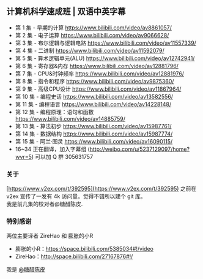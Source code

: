 
## 计算机科学速成班 | 双语中英字幕
* 第 1 集 - 早期的计算 https://www.bilibili.com/video/av8861057/
* 第 2 集 - 电子运算 https://www.bilibili.com/video/av9066628/ 
* 第 3 集 - 布尔逻辑与逻辑电路    https://www.bilibili.com/video/av11557339/ 
* 第 4 集 - 二进制  https://www.bilibili.com/video/av11592079/ 
* 第 5 集 - 算术逻辑单元(ALU)  https://www.bilibili.com/video/av12742941/ 
* 第 6 集 - 寄存器&内存  https://www.bilibili.com/video/av12881796/ 
* 第 7 集 - CPU&时钟频率  https://www.bilibili.com/video/av12881976/ 
* 第 8 集 - 指令和程序    https://www.bilibili.com/video/av9875360/ 
* 第 9 集 -  高级CPU设计  https://www.bilibili.com/video/av11867964/ 
* 第 10 集 - 编程史话   https://www.bilibili.com/video/av13582556/ 
* 第 11 集 - 编程语言   https://www.bilibili.com/video/av14228148/ 
* 第 12 集 - 编程原理：语句和函数 https://www.bilibili.com/video/av14885759/
* 第 13 集 - 算法初步 https://www.bilibili.com/video/av15987761/ 
* 第 14 集 - 数据结构 https://www.bilibili.com/video/av15987774/
* 第 15 集 - 阿兰·图灵 https://www.bilibili.com/video/av16090115/
* 16~34 正在翻译，加入字幕组 (http://weibo.com/u/5237129097/home?wvr=5) 可以加 Q 群 305631757

### 关于
[https://www.v2ex.com/t/392595](https://www.v2ex.com/t/392595) 之前在 v2ex 宣传了一发有 4k 访问量。觉得不错所以建个 git 库。  
我是前几集的校对者@糖醋陈皮.


### 特别感谢
两位主要译者 ZireHao 和 膨胀的小R
* 膨胀的小R：https://space.bilibili.com/5385034#!/video
* ZireHao：http://space.bilibili.com/27167876#!/

我是 [@糖醋陈皮](https://weibo.com/u/2004104451/home?wvr=5)
